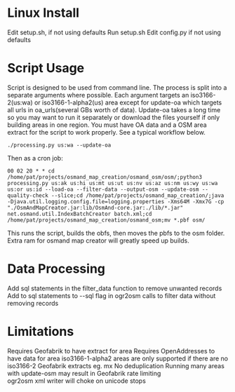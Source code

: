 # Linux Install
Edit setup.sh, if not using defaults
Run setup.sh
Edit config.py if not using defaults

# Script Usage
Script is designed to be used from command line. The process is split into a separate arguments where possible. Each argument targets an iso3166-2(us:wa) or iso3166-1-alpha2(us) area except for update-oa which targets all urls in oa_urls(several GBs worth of data). Update-oa takes a long time so you may want to run it separately or download the files yourself if only building areas in one region. You must have OA data and a OSM area extract for the script to work properly. See a typical workflow below.

    ./processing.py us:wa --update-oa

Then as a cron job:

    00 02 20 * * cd /home/pat/projects/osmand_map_creation/osmand_osm/osm/;python3 processing.py us:ak us:hi us:mt us:ut us:nv us:az us:nm us:wy us:wa us:or us:id --load-oa --filter-data --output-osm --update-osm --quality-check --slice;cd /home/pat/projects/osmand_map_creation/;java -Djava.util.logging.config.file=logging.properties -Xms64M -Xmx7G -cp "./OsmAndMapCreator.jar:lib/OsmAnd-core.jar:./lib/*.jar" net.osmand.util.IndexBatchCreator batch.xml;cd /home/pat/projects/osmand_map_creation/osmand_osm;mv *.pbf osm/

This runs the script, builds the obfs, then moves the pbfs to the osm folder. Extra ram for osmand map creator will greatly speed up builds.

# Data Processing
Add sql statements in the filter_data function to remove unwanted records  
Add to sql statements to --sql flag in ogr2osm calls to filter data without removing records

# Limitations
Requires Geofabrik to have extract for area
Requires OpenAddresses to have data for area
iso3166-1-alpha2 areas are only supported if there are no iso3166-2 Geofabrik extracts eg. mx
No deduplication
Running many areas with update-osm may result in Geofabrik rate limiting  
ogr2osm xml writer will choke on unicode stops  
